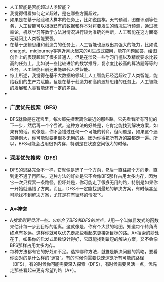 - 人工智能是否能超过人类智能？
- 我觉得得看如何定义超过，是在哪些方面超过。
- 如果是在基于经验和大样本的任务上，比如说围棋，天气预测，图像识别等任务，人工智能可以根据已有的数据和样本对将要发生的情况进行预测，通过概率论，机器学习等数学方法对情况进行较为准确的判断，人工智能在这方面毫无疑问比人类智能要强。
- 在基于逻辑思维和创造力的任务上，人工智能也展现出其强大的能力，比如说chatgpt、midjourney等等近月火起来的AI生成式应用，能在问题回答、绘图创作上的表现超越了很多普通人。但是在涉及一些学习门槛以及精度要求比较高的任务上，比如说一些比较进阶的数学推导，复杂度比较高的算法题等等的任务，人工智能目前还未能取代人类智能。
- 综上所述，我觉得在基于大数据的领域上人工智能已经远超过了人类智能，能给我们的生产力赋能。但是在基于创造力和高阶逻辑思维的任务上，人工智能的发展和人类智能还有一定的差距。
-
- ### 广度优先搜索（BFS）
- BFS就像是在迷宫里，每次都先探索离你最近的那些路。它先看看所有可能的下一步，然后再一个个尝试。这种方法的好处是，它肯定能找到解决方案，如果有的话。就像是，你不会错过任何一个可能的转角。但问题是，如果这个迷宫特别大，你可能就要走很多无用的路，因为你得把所有近的路都走一遍。所以，BFS可能会占用很多内存，特别是在状态空间很大的时候。
- ### 深度优先搜索（DFS）
- DFS的思路完全不一样，它就像是选了一个方向，然后一直往那个方向走，直到走不通了再回头。这种方法的好处是它不会像BFS那样占用太多内存，因为它一次只探索一条路径。但坏处是，你可能走了很多无用的路，特别是如果你一开始就选错了方向。而且，DFS不一定能找到最短的解决方案，有时候甚至可能找不到解决方案，尤其是在有循环的情况下。
- ### A*搜索
- A*搜索则更灵活一些。它结合了BFS和DFS的优点。A*用一个叫做启发式的函数来估计每一步到目标的距离。这就像是，你有个大致的地图，知道每个转角离终点有多远。这样你就可以优先走那些看起来更接近目标的路。A*搜索的妙处在于，如果你的启发式函数设计得好，它既能找到最短的解决方案，又不会像BFS那样占用太多内存。
- 每种方法都有它的好处和不足。选择哪种方法，就像是解决问题的策略，要看你面对的是什么样的“迷宫”。有的时候你需要快速浏览所有可能的路径（BFS），有的时候你可能需要深入探索（DFS），有时候需要灵活一点，优先走那些看起来更有希望的路（A*）。
-